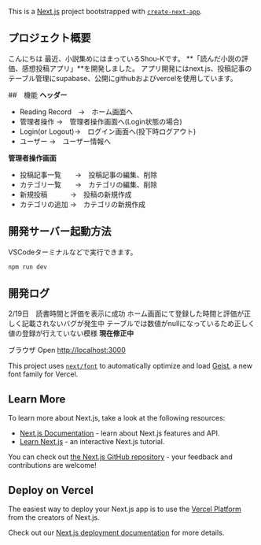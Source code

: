 This is a [Next.js](https://nextjs.org) project bootstrapped with [`create-next-app`](https://nextjs.org/docs/app/api-reference/cli/create-next-app).

## プロジェクト概要

こんにちは
最近、小説集めにはまっているShou-Kです。
**「読んだ小説の評価、感想投稿アプリ」**を開発しました。
アプリ開発にはnext.js、投稿記事のテーブル管理にsupabase、公開にgithubおよびvercelを使用しています。

##　機能
**ヘッダー**

- Reading Record　→　ホーム画面へ
- 管理者操作 →　管理者操作画面へ(Login状態の場合)
- Login(or Logout)→　ログイン画面へ(投下時ログアウト)
- ユーザー →　ユーザー情報へ

**管理者操作画面**

- 投稿記事一覧　　→　投稿記事の編集、削除
- カテゴリ一覧　　→　カテゴリの編集、削除
- 新規投稿　　　 →　投稿の新規作成
- カテゴリの追加 →　カテゴリの新規作成

## 開発サーバー起動方法

VSCodeターミナルなどで実行できます。

```bash
npm run dev
```

## 開発ログ

2/19日　読書時間と評価を表示に成功
ホーム画面にて登録した時間と評価が正しく記載されないバグが発生中
テーブルでは数値がnullになっているため正しく値の登録が行えていない模様
**現在修正中**

ブラウザ
Open [http://localhost:3000](http://localhost:3000)

This project uses [`next/font`](https://nextjs.org/docs/app/building-your-application/optimizing/fonts) to automatically optimize and load [Geist](https://vercel.com/font), a new font family for Vercel.

## Learn More

To learn more about Next.js, take a look at the following resources:

- [Next.js Documentation](https://nextjs.org/docs) - learn about Next.js features and API.
- [Learn Next.js](https://nextjs.org/learn) - an interactive Next.js tutorial.

You can check out [the Next.js GitHub repository](https://github.com/vercel/next.js) - your feedback and contributions are welcome!

## Deploy on Vercel

The easiest way to deploy your Next.js app is to use the [Vercel Platform](https://vercel.com/new?utm_medium=default-template&filter=next.js&utm_source=create-next-app&utm_campaign=create-next-app-readme) from the creators of Next.js.

Check out our [Next.js deployment documentation](https://nextjs.org/docs/app/building-your-application/deploying) for more details.

